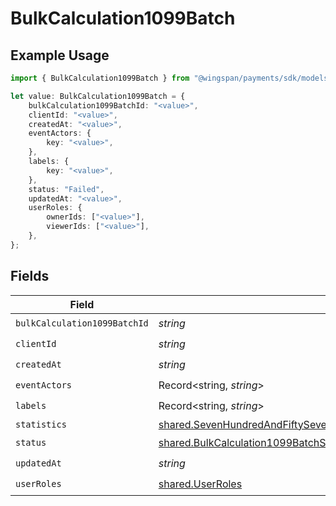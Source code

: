 # BulkCalculation1099Batch

## Example Usage

```typescript
import { BulkCalculation1099Batch } from "@wingspan/payments/sdk/models/shared";

let value: BulkCalculation1099Batch = {
    bulkCalculation1099BatchId: "<value>",
    clientId: "<value>",
    createdAt: "<value>",
    eventActors: {
        key: "<value>",
    },
    labels: {
        key: "<value>",
    },
    status: "Failed",
    updatedAt: "<value>",
    userRoles: {
        ownerIds: ["<value>"],
        viewerIds: ["<value>"],
    },
};
```

## Fields

| Field                                                                                                                                                                                                                 | Type                                                                                                                                                                                                                  | Required                                                                                                                                                                                                              | Description                                                                                                                                                                                                           |
| --------------------------------------------------------------------------------------------------------------------------------------------------------------------------------------------------------------------- | --------------------------------------------------------------------------------------------------------------------------------------------------------------------------------------------------------------------- | --------------------------------------------------------------------------------------------------------------------------------------------------------------------------------------------------------------------- | --------------------------------------------------------------------------------------------------------------------------------------------------------------------------------------------------------------------- |
| `bulkCalculation1099BatchId`                                                                                                                                                                                          | *string*                                                                                                                                                                                                              | :heavy_check_mark:                                                                                                                                                                                                    | N/A                                                                                                                                                                                                                   |
| `clientId`                                                                                                                                                                                                            | *string*                                                                                                                                                                                                              | :heavy_check_mark:                                                                                                                                                                                                    | N/A                                                                                                                                                                                                                   |
| `createdAt`                                                                                                                                                                                                           | *string*                                                                                                                                                                                                              | :heavy_check_mark:                                                                                                                                                                                                    | N/A                                                                                                                                                                                                                   |
| `eventActors`                                                                                                                                                                                                         | Record<string, *string*>                                                                                                                                                                                              | :heavy_check_mark:                                                                                                                                                                                                    | N/A                                                                                                                                                                                                                   |
| `labels`                                                                                                                                                                                                              | Record<string, *string*>                                                                                                                                                                                              | :heavy_check_mark:                                                                                                                                                                                                    | N/A                                                                                                                                                                                                                   |
| `statistics`                                                                                                                                                                                                          | [shared.SevenHundredAndFiftySevenf4961b94334fd41cedc27262be7b14583377703cda6490b996969bd4e66c2](../../../sdk/models/shared/sevenhundredandfiftysevenf4961b94334fd41cedc27262be7b14583377703cda6490b996969bd4e66c2.md) | :heavy_minus_sign:                                                                                                                                                                                                    | N/A                                                                                                                                                                                                                   |
| `status`                                                                                                                                                                                                              | [shared.BulkCalculation1099BatchStatus](../../../sdk/models/shared/bulkcalculation1099batchstatus.md)                                                                                                                 | :heavy_check_mark:                                                                                                                                                                                                    | N/A                                                                                                                                                                                                                   |
| `updatedAt`                                                                                                                                                                                                           | *string*                                                                                                                                                                                                              | :heavy_check_mark:                                                                                                                                                                                                    | N/A                                                                                                                                                                                                                   |
| `userRoles`                                                                                                                                                                                                           | [shared.UserRoles](../../../sdk/models/shared/userroles.md)                                                                                                                                                           | :heavy_check_mark:                                                                                                                                                                                                    | N/A                                                                                                                                                                                                                   |